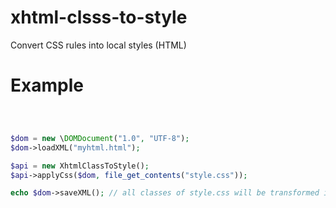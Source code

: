 xhtml-clsss-to-style
====================

Convert CSS rules into local styles (HTML)

Example
=======

```php



$dom = new \DOMDocument("1.0", "UTF-8");
$dom->loadXML("myhtml.html");

$api = new XhtmlClassToStyle();
$api->applyCss($dom, file_get_contents("style.css"));

echo $dom->saveXML(); // all classes of style.css will be transformed into local styles
```
